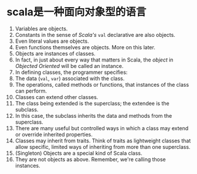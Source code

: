 # scala是一种面向对象型的语言
1. Variables are objects.
1. Constants in the sense of *Scala's* `val` declarative are also objects.
1. Even literal values are objects.
1. Even functions themselves are objects. More on this later.
1. Objects are instances of classes.
  1. In fact, in just about every way that matters in Scala, the *object* in *Objected Oriented* will be called an instance.
1. In defining classes, the programmer specifies:
  1. The data (`val`, `var`) associated with the class.
  1. The operations, called methods or functions, that instances of the class can perform.
1. Classes can extend other classes.
  1. The class being extended is the superclass; the extendee is the subclass.
  1. In this case, the subclass inherits the data and methods from the superclass.
  1. There are many useful but controlled ways in which a class may extend or override inherited properties.
1. Classes may inherit from traits. Think of traits as lightweight classes that allow specific, limited ways of inheriting from more than one superclass.  
1. (Singleton) Objects are a special kind of Scala class.
  1. They are not objects as above. Remember, we're calling those instances.


